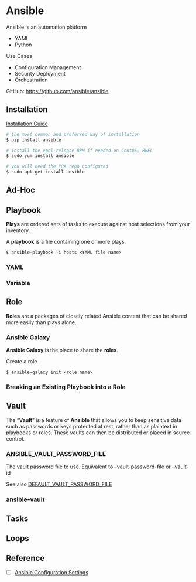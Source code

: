# Ansible
Ansible is an automation platform
- YAML
- Python

Use Cases
- Configuration Management
- Security Deployment
- Orchestration

GitHub: https://github.com/ansible/ansible

## Installation
[Installation Guide](https://docs.ansible.com/ansible/latest/installation_guide/index.html#installation-guide)

```bash
# the most common and preferred way of installation
$ pip install ansible

# install the epel-release RPM if needed on CentOS, RHEL
$ sudo yum install ansible

# you will need the PPA repo configured
$ sudo apt-get install ansible
```

## Ad-Hoc

## Playbook
**Plays** are ordered sets of tasks to execute against host selections from your inventory.

A **playbook** is a file containing one or more plays.

```
$ ansible-playbook -i hosts <YAML file name>
```

### YAML

### Variable

## Role
**Roles** are a packages of closely related Ansible content that can be shared more easily than plays alone.

### Ansible Galaxy
**Ansible Galaxy** is the place to share the **roles**.

Create a role.
```
$ ansible-galaxy init <role name>
```

### Breaking an Existing Playbook into a Role

## Vault
The “**Vault**” is a feature of **Ansible** that allows you to keep sensitive data such as passwords or keys protected at rest, rather than as plaintext in playbooks or roles. These vaults can then be distributed or placed in source control.

### ANSIBLE_VAULT_PASSWORD_FILE

The vault password file to use. Equivalent to –vault-password-file or –vault-id

See also [DEFAULT_VAULT_PASSWORD_FILE](https://docs.ansible.com/ansible/latest/reference_appendices/config.html?highlight=vault_password_file#default-vault-password-file)

### ansible-vault

## Tasks

## Loops

## Reference
- [ ] [Ansible Configuration Settings](https://docs.ansible.com/ansible/latest/reference_appendices/config.html?highlight=vault_password_file#default-vault-password-file)